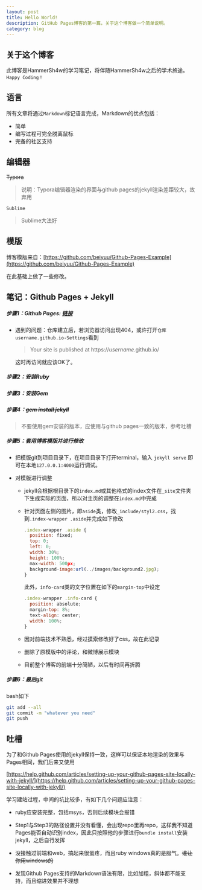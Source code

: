 ```yaml
---
layout: post
title: Hello World!
description: GitHub Pages博客的第一篇，关于这个博客做一个简单说明。
category: blog
---
```


## 关于这个博客

此博客是HammerSh4w的学习笔记，将伴随HammerSh4w之后的学术旅途。`Happy Coding！`

## 语言

所有文章将通过`Markdown`标记语言完成，Markdown的优点包括：

* 简单
* 编写过程可完全脱离鼠标
* 完备的社区支持



## 编辑器

~~Typora~~

> 说明：Typora编辑器渲染的界面与github pages的jekyll渲染差距较大，故弃用

`Sublime`

> Sublime大法好


## 模版

博客模版来自：[https://github.com/beiyuu/Github-Pages-Example](https://github.com/beiyuu/Github-Pages-Example)

在此基础上做了一些修改。



## 笔记：Github Pages + Jekyll


##### 步骤1：Github Pages: [链接](https://pages.github.com/) 


  * 遇到的问题：仓库建立后，若浏览器访问出现404，或许打开`仓库username.github.io-Settings`看到

     > Your site is published at https://*username*.github.io/

     这时再访问就应该OK了。

##### 步骤2：安装Ruby


##### 步骤3：安装Gem


##### 步骤4：~~gem install jekyll~~


  > 不要使用gem安装的版本，应使用与github pages一致的版本，参考吐槽

##### 步骤5：套用博客模版并进行修改


  * 把模版git到项目目录下，在项目目录下打开terminal，输入
     `jekyll serve`
     即可在本地`127.0.0.1:4000`运行调试。

  * 对模版进行调整

     - jekyll会根据根目录下的`index.md`或其他格式的index文件在`_site`文件夹下生成实际的页面，所以对主页的调整在`index.md`中完成

     - 针对页面左侧的图片，即`aside`类，修改`_include/styl2.css`，找到`.index-wrapper .aside`并完成如下修改

       ``` javascript
       .index-wrapper .aside {
         position: fixed;
         top: 0;
         left: 0;
         width: 30%;
         height: 100%;
         max-width: 500px;
         background-image:url(../images/background2.jpg);
       }
       ```

       此外，`info-card`类的文字位置在如下的`margin-top`中设定

       ``` javascript
       .index-wrapper .info-card {
         position: absolute;
         margin-top: 8%;
         text-align: center;
         width: 100%;
       }
       ```

     - 因对前端技术不熟悉，经过摸索修改好了css，故在此记录

     - 删除了原模版中的评论，和微博展示模块

     - 目前整个博客的前端十分简陋，以后有时间再折腾

##### 步骤6：最后git

  bash如下

   ``` bash
   git add --all
   git commit -m "whatever you need"
   git push
   ```

## 吐槽

为了和Github Pages使用的jekyll保持一致，这样可以保证本地渲染的效果与Pages相同，我们后来又使用

[https://help.github.com/articles/setting-up-your-github-pages-site-locally-with-jekyll/](https://help.github.com/articles/setting-up-your-github-pages-site-locally-with-jekyll/)

学习建站过程，中间的坑比较多，有如下几个问题应注意：

  + ruby应安装完整，包括msys，否则后续模块会报错

  + Step1与Step3的路径设置并没有看懂，会出现repo里再repo，这样我不知道Pages能否自动识别index，因此只按照他的步骤进行`bundle install`安装jekyll，之后自行发挥

  + 没接触过前端和web，搞起来很蛋疼，而且ruby windows真的是服气。~~谁让你用windows的~~

  + 发现Github Pages支持的Markdown语法有限，比如加粗，斜体都不能支持，而且缩进效果并不理想